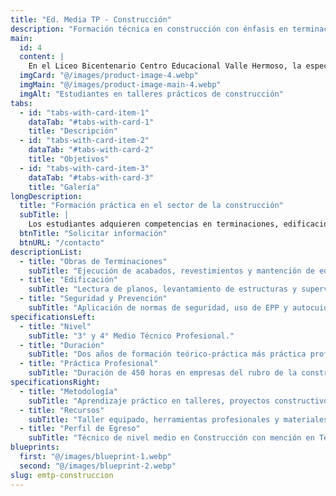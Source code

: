 ```yaml
---
title: "Ed. Media TP - Construcción"
description: "Formación técnica en construcción con énfasis en terminaciones, edificación y seguridad laboral."
main:
  id: 4
  content: |
    En el Liceo Bicentenario Centro Educacional Valle Hermoso, la especialidad de Construcción, mención Terminaciones y Edificación, capacita a los estudiantes en procesos constructivos, seguridad laboral, uso de herramientas y técnicas modernas. Su propósito es formar técnicos competentes, responsables y preparados para insertarse en el rubro de la construcción o continuar estudios superiores en el área.
  imgCard: "@/images/product-image-4.webp"
  imgMain: "@/images/product-image-main-4.webp"
  imgAlt: "Estudiantes en talleres prácticos de construcción"
tabs:
  - id: "tabs-with-card-item-1"
    dataTab: "#tabs-with-card-1"
    title: "Descripción"
  - id: "tabs-with-card-item-2"
    dataTab: "#tabs-with-card-2"
    title: "Objetivos"
  - id: "tabs-with-card-item-3"
    dataTab: "#tabs-with-card-3"
    title: "Galería"
longDescription:
  title: "Formación práctica en el sector de la construcción"
  subTitle: |
    Los estudiantes adquieren competencias en terminaciones, edificación, lectura de planos y seguridad laboral. La formación considera práctica profesional y convenios con instituciones de educación superior para la continuidad de estudios.
  btnTitle: "Solicitar información"
  btnURL: "/contacto"
descriptionList:
  - title: "Obras de Terminaciones"
    subTitle: "Ejecución de acabados, revestimientos y mantención de edificaciones."
  - title: "Edificación"
    subTitle: "Lectura de planos, levantamiento de estructuras y supervisión de obras."
  - title: "Seguridad y Prevención"
    subTitle: "Aplicación de normas de seguridad, uso de EPP y autocuidado en el trabajo."
specificationsLeft:
  - title: "Nivel"
    subTitle: "3° y 4° Medio Técnico Profesional."
  - title: "Duración"
    subTitle: "Dos años de formación teórico-práctica más práctica profesional."
  - title: "Práctica Profesional"
    subTitle: "Duración de 450 horas en empresas del rubro de la construcción."
specificationsRight:
  - title: "Metodología"
    subTitle: "Aprendizaje práctico en talleres, proyectos constructivos y visitas técnicas."
  - title: "Recursos"
    subTitle: "Taller equipado, herramientas profesionales y materiales certificados."
  - title: "Perfil de Egreso"
    subTitle: "Técnico de nivel medio en Construcción con mención en Terminaciones y Edificación."
blueprints:
  first: "@/images/blueprint-1.webp"
  second: "@/images/blueprint-2.webp"
slug: emtp-construccion    
---
```

